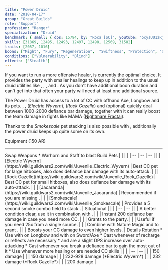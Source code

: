 ```yaml
---
title: "Power Druid"
date: "2018-04-17"
group: "Great Builds"
role: "Support"
profession: "Ranger"
specialization: "Druid"
benchmark: { small: { dps: 15794, by: "Roca [SC]", youtube: "ocysUU1zRjQ"}}
skills: [31869, 12495, 12493, 12497, 12498, 12569, 31582]
traits: [2057, 1016]
boons: ["Might", "Fury", "Regeneration",  "Swiftness", "Protection", "Stability"]
conditions: ["Vulnerability", "Blind"]
effects: ["Stealth"]
---
```


If you want to run a more offensive healer, <Specialization name="druid" prefix="power"/> is currently the optimal choice. It provides the party with smaller healings to keep up <Item id="24836"/> in addition to the usual druid utilities like <Skill id="12497"/>, <Skill id="12498"/>, <Skill id="31582"/>, <Trait id="2057"/> and <Trait id="1016"/>. As you don't have additional boon duration and can't get into <Skill id="31869"/> that often your party will need at least one additional <Boon name="might"/> source.

The Power Druid has access to a lot of CC with offhand Axe, Longbow and its pets. <Skill id="12638"/>, <Skill id="12511"/>, <Skill id="31639"/> (_Electric Wyvern_), <Skill id="43636"/> (_Rock Gazelle_) and <Skill id="31746"/> (optional) quickly deal between 1000-2000 defiance bar damage, together with <Skill id="31582"/> it can really boost the team damage in fights like MAMA ([Nightmare Fractal](https://discretize.eu/fractals/nightmare)).

Thanks to the _Smokescale_ pet <Effect name="stealth"/> stacking is also possible with <Skill id="31568"/>, additionally the power druid keeps up quite some <Condition name="vulnerability"/> on its own.

<Divider>
Equipment (150 AR)
</Divider>

<Grid>
<Column>
<Armor helmId="48087" helmRuneId="24836" helmRuneCount="6" helmAffix="Berserker" helmRune="Scholar" shouldersId="48089" shouldersRuneId="24836" shouldersRuneCount="6" shouldersAffix="Berserker" shouldersRune="Scholar" coatId="48085" coatRuneId="24836" coatRuneCount="6" coatAffix="Berserker" coatRune="Scholar" glovesId="48086" glovesRuneId="24836" glovesRuneCount="6" glovesAffix="Berserker" glovesRune="Scholar" leggingsId="48088" leggingsRuneId="24836" leggingsRuneCount="6" leggingsAffix="Berserker" leggingsRune="Scholar" bootsId="48084" bootsRuneId="24836" bootsRuneCount="6" bootsAffix="Berserker" bootsRune="Scholar"/>
</Column>

<Column>
<Weapons weapon1MainId="46774" weapon1MainSigil1Id="24615" weapon1MainType="Sword" weapon1MainAffix="Berserker" weapon1MainSigil1="Force" weapon1OffId="46759" weapon1OffSigilId="24868" weapon1OffAffix="Berserker" weapon1OffType="Axe" weapon1OffSigil="Impact" weapon2MainId="46765" weapon2MainSigil1Id="24615" weapon2MainSigil2Id="24868" weapon2MainType="Longbow" weapon2MainAffix="Berserker" weapon2MainSigil1="Force" weapon2MainSigil2="Impact"/>

---

<Card>
<CardHeader>
Swap Weapons
</CardHeader>
<CardContent>
* Warhorn and Staff to blast <Boon name="might"/>
</CardContent>
</Card>
</Column>

<Column>
<Trinkets backItemId="49384" backItemStatId="584" backItemAffix="Berserker" accessory1Id="39233" accessory1Affix="Berserker" accessory2Id="39232" accessory2Affix="Berserker" amuletId="39273" amuletAffix="Berserker" ring1Id="75669" ring1Affix="Berserker" ring2Id="76024" ring2Affix="Berserker"/>

<Consumables foodId="41569" utilityId="77569" infusionId="37131"/>
</Column>
</Grid>

<Divider>
Build
</Divider>

<Grid>
<Column width="9">
<Traits traits1Id="30" traits1="Skirmishing" traits1Selected="1069,1016,1064" traits2Id="8" traits2="Marksmanship" traits2Selected="986,1000,996" traits3Id="5" traits3="Druid" traits3Selected="2016,2001,2057"/>

<Card>
<CardHeader>
Pets
</CardHeader>
<CardContent>
| | | |
| -- | -- | -- |
| <Skill id="31639" size="big" text="false"/> | [Electric Wyvern](https://wiki.guildwars2.com/wiki/Juvenile_Electric_Wyvern) | Best CC pet for large hitboxes, also does defiance bar damage with its auto-attack. |
| <Skill id="43636" size="big" text="false"/> | [Rock Gazelle](https://wiki.guildwars2.com/wiki/Juvenile_Rock_Gazelle) | Best CC pet for small hitboxes, also does defiance bar damage with its auto-attack. |
| <Skill id="44980" size="big" text="false"/> | [Jacaranda](https://wiki.guildwars2.com/wiki/Juvenile_Jacaranda) | Recommended if you are missing <Condition name="vulnerability"/>. |
| <Skill id="31568" size="big" text="false"/> | [Smokescale](https://wiki.guildwars2.com/wiki/Juvenile_Smokescale) | Provides a 5 second smoke combo field to stack <Effect name="stealth"/>. |
</CardContent>
</Card>
</Column>

<Column>
<Skills weapon1Skill1="" weapon1Skill2="" weapon1Skill3="" weapon1Skill4="" weapon1Skill5="" utilitySkill1="31407" utilitySkill2="31582" utilitySkill3="12497" utilitySkill4="12498" utilitySkill5="31888"/>

<Card>
<CardHeader>
Situational
</CardHeader>
<CardContent>
| | |
| -- | -- |
| <Skill id="12489" size="big" text="false"/> | A better condition clear, use it in combination with <Trait id="1075"/>. |
| <Skill id="31746" size="big" text="false"/> | Instant 200 defiance bar damage in case you need more CC. |
| <Skill id="12495" size="big" text="false"/> | Grants <Boon name="protection"/> to the party. |
| <Skill id="12493" size="big" text="false"/> | Useful if you need 25x <Condition name="vulnerability"/> from a single source. |
| <Skill id="12569" size="big" text="false"/> | Combine with Nature Magic and <Trait id="1038"/> to grant <Boon name="stability"/>. |
| <Trait id="1070" size="big" text="false"/> | Boosts your CC damage to even higher levels. |
</CardContent>
</Card>
</Column>
</Grid>

<Divider>
Details
</Divider>

<Grid>
<Column width="9">
<Card>
<CardHeader>
Rotation
</CardHeader>
<CardContent>
* Use <Trait id="1064"/> with <Skill id="12509"/> on Longbow and with <Skill id="12638"/> on Sword/Axe
* Cast <Skill id="12639"/> whenever of recharge or reflects are necessary
* <Skill id="12511"/> and <Skill id="12469"/> are a slight DPS increase over auto-attacking
* Cast <Skill id="31582"/> whenever you break a defiance bar to gain the most out of it
* Use <Skill id="31869"/> whenever more healing or <Boon name="might"/> are needed
</CardContent>
</Card>
</Column>

<Column>
<Card>
<CardHeader>
CC skills
</CardHeader>
<CardContent>
| | |
| -- | -- |
| <Skill id="12638"/> | 150 damage |
| <Skill id="12511"/> | 150 damage |
| <Skill id="31639"/> | 232-928 damage (*Electric Wyvern*) |
| <Skill id="43636"/> | 232 damage (*Rock Gazelle*) |
| <Skill id="31746"/> | 200 damage |
</CardContent>
</Card>
</Column>
</Grid>
